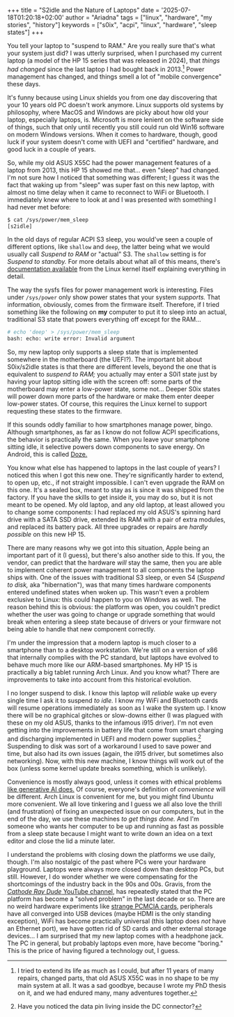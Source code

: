 +++
title = "S2idle and the Nature of Laptops"
date = '2025-07-18T01:20:18+02:00'
author = "Ariadna"
tags = ["linux", "hardware", "my stories", "history"]
keywords = ["s0ix", "acpi", "linux", "hardware", "sleep states"]
+++

You tell your laptop to "suspend to RAM." Are you really sure that's what your
system just did? I was utterly surprised, when I purchased my current laptop (a
model of the HP 15 series that was released in 2024), that _things had changed_
since the last laptop I had bought back in 2013.[^1] Power management has
changed, and things smell a lot of "mobile convergence" these days.

It's funny because using Linux shields you from one day discovering that your
10 years old PC doesn't work anymore. Linux supports old systems by philosophy,
where MacOS and Windows are picky about how old your laptop, especially laptops,
is. Microsoft is more lenient on the software side of things, such that only
until recently you still could run old Win16 software on modern Windows
versions. When it comes to hardware, though, good luck if your system doesn't
come with UEFI and "certified" hardware, and good luck in a couple of years.

So, while my old ASUS X55C had the power management features of a laptop from
2013, this HP 15 showed me that... even "sleep" had changed. I'm not sure how I
noticed that something was different; I guess it was the fact that waking up
from "sleep" was super fast on this new laptop, with almost no time delay when
it came to reconnect to WiFi or Bluetooth. I immediately knew where to look at
and I was presented with something I had never met before:

```bash
$ cat /sys/power/mem_sleep 
[s2idle]
```

In the old days of regular ACPI S3 sleep, you would've seen a couple of
different options, like ``shallow`` and ``deep``, the latter being what we would
usually call _Suspend to RAM_ or "actual" S3. The ``shallow`` setting is for
_Suspend to standby._ For more details about what all of this means, there's
[documentation available][sleep-docs] from the Linux kernel itself explaining
everything in detail.

The way the sysfs files for power management work is interesting. Files under
``/sys/power`` only show power states that your system _supports._ That
information, obviously, comes from the firmware itself. Therefore, if I tried
something like the following on **my** computer to put it to sleep into an 
actual, traditional S3 state that powers everything off except for the RAM...

```bash
# echo 'deep' > /sys/power/mem_sleep
bash: echo: write error: Invalid argument
```

So, my new laptop only supports a sleep state that is implemented somewhere in
the motherboard (the UEFI?). The important bit about S0ix/s2idle states is that
there are different levels, beyond the one that is equivalent to _suspend to
RAM;_ you actually may enter a S0i1 state just by having your laptop sitting
idle with the screen off: some parts of the motherboard may enter a low-power
state, some not... Deeper S0ix states will power down more parts of the hardware
or make them enter deeper low-power states. Of course, this requires the Linux
kernel to support requesting these states to the firmware.

If this sounds oddly familiar to how smartphones manage power, bingo. Although
smartphones, as far as I know do not follow ACPI specifications, the behavior is
practically the same. When you leave your smartphone sitting idle, it selective
powers down components to save energy. On Android, this is called
[Doze.][android-doze]

You know what else has happened to laptops in the last couple of years? I
noticed this when I got this new one. They're significantly harder to extend, to
open up, etc., if not straight impossible. I can't even upgrade the RAM on this
one. It's a sealed box, meant to stay as is since it was shipped from the
factory. If you have the skills to get inside it, you may do so, but it is not
meant to be opened. My old laptop, and any old laptop, at least allowed you to
change some components: I had replaced my old ASUS's spinning hard drive with a
SATA SSD drive, extended its RAM with a pair of extra modules, and replaced its
battery pack. All three upgrades or repairs are _hardly possible_ on this new HP
15.

There are many reasons why we got into this situation, Apple being an important
part of it (I guess), but there's also another side to this. If you, the vendor,
can predict that the hardware _will_ stay the same, then you are able to
implement coherent power management to all components the laptop ships with. One
of the issues with traditional S3 sleep, or even S4 (_Suspend to disk,_ aka
"hibernation"), was that many times hardware components entered undefined states
when woken up. This wasn't even a problem exclusive to Linux: this could happen
to you on Windows as well. The reason behind this is obvious: the platform was
open, you couldn't predict whether the user was going to change or upgrade
something that would break when entering a sleep state because of drivers or
your firmware not being able to handle that new component correctly.

I'm under the impression that a modern laptop is much closer to a smartphone 
than to a desktop workstation. We're still on a version of x86 that internally 
complies with the PC standard, but laptops have evolved to behave much more like
our ARM-based smartphones. My HP 15 is practically a big tablet running Arch
Linux. And you know what? There are improvements to take into account from this
historical evolution.

I no longer suspend to disk. I know this laptop will _reliable_ wake up every
single time I ask it to suspend _to idle._ I know my WiFi and Bluetooth cards
will resume operations immediately as soon as I wake the system up. I know there
will be no graphical gitches or slow-downs either (I was plagued with these on
my old ASUS, thanks to the infamous i915 driver). I'm not even getting into the
improvements in battery life that come from smart charging and discharging
implemented in UEFI and modern power supplies.[^2] Suspending to disk was sort
of a workaround I used to save power and time, but also had its own issues
(again, the i915 driver, but sometimes also networking). Now, with this new 
machine, I know things will work out of the box (unless some kernel update
breaks something, which is unlikely).

Convenience is mostly always good, unless it comes with ethical problems [like
generative AI does.][ai-post] Of course, everyone's definition of _convenience_
will be different. Arch Linux is convenient for me, but you might find Ubuntu
more convenient. We all love tinkering and I guess we all also love the thrill
(and frustration) of fixing an unexpected issue on our computers, but in the end
of the day, we use these machines _to get things done._ And I'm someone who
wants her computer to be up and running as fast as possible from a sleep state
because I might want to write down an idea on a text editor and close the lid a
minute later.

I understand the problems with closing down the platforms we use daily, though.
I'm also nostalgic of the past where PCs were your hardware playground. Laptops
were always more closed down than desktop PCs, but still. However, I do wonder
whether we were compensating for the shortcomings of the industry back in the
90s and 00s. Gravis, from the [_Cathode Ray Dude_ YouTube channel,][crd-yt] has
repeatedly stated that the PC platform has become a "solved problem" in the last
decade or so. There are no weird hardware experiments like [strange PCMCIA
cards,][crd-pcmcia-camera] peripherals have all converged into USB devices
(maybe HDMI is the only standing exception), WiFi has become practically
universal (this laptop does _not_ have an Ethernet port), we have gotten rid of
SD cards and other external storage devices... I am surprised that my new laptop
comes with a headphone jack. The PC in general, but probably laptops even more,
have become "boring." This is the price of having figured a technology out, I
guess.

[^1]: I tried to extend its life as much as I could, but after 11 years of many
    repairs, changed parts, that old ASUS X55C was in no shape to be my main
    system at all. It was a sad goodbye, because I wrote my PhD thesis on it,
    and we had endured many, many adventures together.

[^2]: Have you noticed the data pin living inside the DC connector?

[sleep-docs]: https://www.kernel.org/doc/html/latest/admin-guide/pm/sleep-states.html

[android-doze]: https://source.android.com/docs/core/power/platform_mgmt

[ai-post]: /posts/ai-not-friend-not-therapist.md

[crd-yt]: https://www.youtube.com/@CathodeRayDude

[crd-pcmcia-camera]: https://www.youtube.com/watch?v=xpJBHjl9_VU
